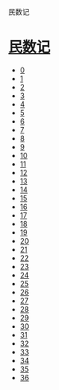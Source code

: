 ﻿




 民数记



[](bible/../)
=============

[民数记](bible/index.md)
================


* [0](bible/NUM00.md)
* [1](bible/NUM01.md)
* [2](bible/NUM02.md)
* [3](bible/NUM03.md)
* [4](bible/NUM04.md)
* [5](bible/NUM05.md)
* [6](bible/NUM06.md)
* [7](bible/NUM07.md)
* [8](bible/NUM08.md)
* [9](bible/NUM09.md)
* [10](bible/NUM10.md)
* [11](bible/NUM11.md)
* [12](bible/NUM12.md)
* [13](bible/NUM13.md)
* [14](bible/NUM14.md)
* [15](bible/NUM15.md)
* [16](bible/NUM16.md)
* [17](bible/NUM17.md)
* [18](bible/NUM18.md)
* [19](bible/NUM19.md)
* [20](bible/NUM20.md)
* [21](bible/NUM21.md)
* [22](bible/NUM22.md)
* [23](bible/NUM23.md)
* [24](bible/NUM24.md)
* [25](bible/NUM25.md)
* [26](bible/NUM26.md)
* [27](bible/NUM27.md)
* [28](bible/NUM28.md)
* [29](bible/NUM29.md)
* [30](bible/NUM30.md)
* [31](bible/NUM31.md)
* [32](bible/NUM32.md)
* [33](bible/NUM33.md)
* [34](bible/NUM34.md)
* [35](bible/NUM35.md)
* [36](bible/NUM36.md)

